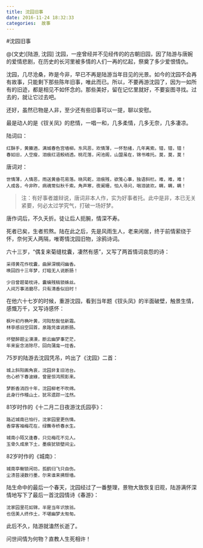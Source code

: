 ```yaml
---
title: 沈园旧事
date: 2016-11-24 18:32:33
categories:  故事
---
```


#沈园旧事

@(文史)[陆游, 沈园]
沈园，一座曾经并不见经传的的古朝旧园，因了陆游与唐婉的爱情悲剧，在历史的长河里被多情的人们一再的忆起，祭奠了多少爱恨情仇。

沈园，几尽沧桑，昨是今非，早已不再是陆游当年目见的光景。如今的沈园不会再有故事，只能剩下那些陈年旧事，唯此而已。所以，不要再游沈园了，因为一如所有的旧迹，都是相见不如怀念的。那些美好，留在记忆里就好，不要妄图寻找。过去的，就让它过去吧。

还好，虽然已物是人非，至少还有些旧事可以一提，聊以安慰。

最是动人的是《钗关凤》的悲情，一唱一和，几多柔情，几多无奈，几多凄凉。

陆词曰：
```
红酥手，黄籘酒，满城春色宫墙柳。东风恶，欢情薄，一怀愁绪，几年离索。错，错，错！ 
春如旧，人空瘦，泪痕红浥鲛绡透。桃花落，闲池阁，山盟虽在，锦书难托。莫，莫，莫！
```

唐词对：
```
世情薄，人情恶，雨送黄昏花易落。晓风乾，泪痕残，欲笺心事，独语斜栏。难，难，难！ 
人成各，今非昨，病魂常似秋千索。角声寒，夜阑珊，怕人寻问，咽泪装欢。瞒，瞒，瞒！ 
```

>注：有好事者雄辩说，唐词非本人作，实为好事者托。此中是非，本已无关紧要，何必太过学究气，打破一场好梦。

唐作词后，不久夭折。徒让后人扼腕，情深不寿。

死者已矣，生者煎熬。陆在此之后，先是风雨生人，老来闲居，终于前情萦绕于怀，奈何天人两隔，唯寄情沈园旧物，涂鸦诗词。

六十三岁，“偶复来菊缝枕囊，凄然有感”，又写了两首情词哀怨的诗： 
```
采得黄花作枕囊，曲屏深幌闷幽香。 
唤回四十三年梦，灯暗无人说断肠！ 

少日曾题菊枕诗，囊编残稿锁蛛丝。 
人间万事消磨尽，只有清香似旧时！ 
```
在他六十七岁的时候，重游沈园，看到当年题《钗头凤》的半面破壁，触景生情，感慨万千，又写诗感怀： 
```
枫叶初丹桷叶黄，河阳愁鬓怯新霜。 
林亭感旧空回首，泉路凭谁说断肠。 

坏壁醉题尘漠漠，断云幽梦事茫茫， 
年来妄念消除尽，回向蒲龛一炷香。 
```

75岁的陆游去沈园凭吊，吟出了《沈园》二首：
```
城上斜阳画角哀，沈园非复旧池台。
伤心桥下春波綠，曾是惊鸿照影来。

梦断香消四十年，沈园柳老不吹绵。
此身行作稽山土，犹吊遗踪一泫然。
```

81岁时作的《十二月二日夜游沈氏园亭》：
```
路近城南已怕行，沈家园里更伤情。
香穿客袖梅花在，绿蘸寺桥春水生。

城南小陌又逢春，只见梅花不见人。
玉骨久成泉下土，墨痕犹锁壁间尘。
```
 82岁时作的《城南》：
```
城南亭榭锁闲坊，孤鹤归飞只自伤。
尘渍苔浸数行墨，尔来谁来拂颓墙。
```

陆生命中的最后一个春天，沈园经过了一番整理，景物大致恢复旧观，陆游满怀深情地写下了最后一首沈园情诗《春游》：
```
沈家园里花如锦，半是当年识放翁。
也信美人终作土，不堪幽梦太匆匆。
```
此后不久，陆游就溘然长逝了。

问世间情为何物？直教人生死相许！